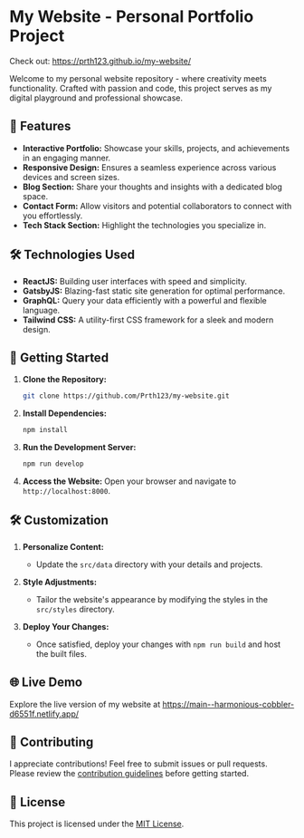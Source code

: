 

# My Website - Personal Portfolio Project

Check out: https://prth123.github.io/my-website/

Welcome to my personal website repository - where creativity meets functionality. Crafted with passion and code, this project serves as my digital playground and professional showcase.

## 🚀 Features

- **Interactive Portfolio:** Showcase your skills, projects, and achievements in an engaging manner.
- **Responsive Design:** Ensures a seamless experience across various devices and screen sizes.
- **Blog Section:** Share your thoughts and insights with a dedicated blog space.
- **Contact Form:** Allow visitors and potential collaborators to connect with you effortlessly.
- **Tech Stack Section:** Highlight the technologies you specialize in.

## 🛠️ Technologies Used

- **ReactJS:** Building user interfaces with speed and simplicity.
- **GatsbyJS:** Blazing-fast static site generation for optimal performance.
- **GraphQL:** Query your data efficiently with a powerful and flexible language.
- **Tailwind CSS:** A utility-first CSS framework for a sleek and modern design.

## 🚦 Getting Started

1. **Clone the Repository:**
    ```bash
    git clone https://github.com/Prth123/my-website.git
    ```

2. **Install Dependencies:**
    ```bash
    npm install
    ```

3. **Run the Development Server:**
    ```bash
    npm run develop
    ```

4. **Access the Website:**
    Open your browser and navigate to `http://localhost:8000`.

## 🛠️ Customization

1. **Personalize Content:**
    - Update the `src/data` directory with your details and projects.

2. **Style Adjustments:**
    - Tailor the website's appearance by modifying the styles in the `src/styles` directory.

3. **Deploy Your Changes:**
    - Once satisfied, deploy your changes with `npm run build` and host the built files.

## 🌐 Live Demo

Explore the live version of my website at https://main--harmonious-cobbler-d6551f.netlify.app/

## 🤝 Contributing

I appreciate contributions! Feel free to submit issues or pull requests. Please review the [contribution guidelines](CONTRIBUTING.md) before getting started.

## 📄 License

This project is licensed under the [MIT License](LICENSE).

